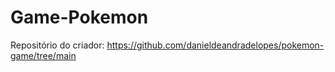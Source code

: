 # Game-Pokemon
Repositório do criador: https://github.com/danieldeandradelopes/pokemon-game/tree/main
